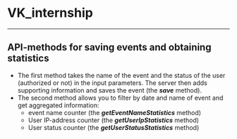 # **VK_internship**
____
## **API-methods for saving events and obtaining statistics**
- The first method takes the name of the event and the status of the user (authorized or not) in the input parameters. The server then adds supporting information and saves the event (the ***save*** method).
- The second method allows you to filter by date and name of event and get aggregated information:
    - event name counter (the ***getEventNameStatistics*** method)
    - User IP-address counter (the ***getUserIpStatistics*** method)
    - User status counter (the ***getUserStatusStatistics*** method)
